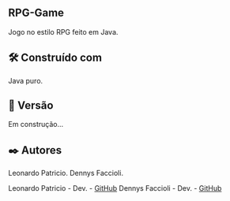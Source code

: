 ## RPG-Game

Jogo no estilo RPG feito em Java.

## 🛠️ Construído com

Java puro.

## 📌 Versão

Em construção...

## ✒️ Autores

Leonardo Patricio.
Dennys Faccioli.

Leonardo Patricio - Dev. - [GitHub](https://github.com/leopatricio)
Dennys Faccioli - Dev. - [GitHub](https://github.com/dennysfaccioli)